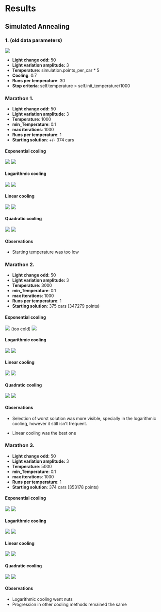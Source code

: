 # Results

## Simulated Annealing

### 1. (old data parameters)
![](images/Figure_1.png)

- **Light change odd:** 50
- **Light variation amplitude:** 3
- **Temperature**: simulation.points_per_car * 5
- **Cooling**: 0.7
- **Runs per temperature**: 30
- **Stop criteria**: self.temperature > self.init_temperature/1000


### Marathon 1.
- **Light change odd:** 50
- **Light variation amplitude:** 3
- **Temperature**: 1000
- **min_Temperature**: 0.1
- **max iterations**: 1000
- **Runs per temperature**: 1
- **Starting solution**: +/- 374 cars

#### Exponential cooling

![](images/sim-annealing/run1expcooling.png)
![](images/sim-annealing/run1expcoolingresults.png)


#### Logarithmic cooling

![](images/sim-annealing/run1logcooling.png)
![](images/sim-annealing/run1logcoolingresults.png)

#### Linear cooling

![](images/sim-annealing/run1lincooling.png)
![](images/sim-annealing/run1lincoolingresults.png)

#### Quadratic cooling

![](images/sim-annealing/run1quacooling.png)
![](images/sim-annealing/run1quacoolingresults.png)

#### Observations

- Starting temperature was too low


### Marathon 2.
- **Light change odd:** 50
- **Light variation amplitude:** 3
- **Temperature**: 3000
- **min_Temperature**: 0.1
- **max iterations**: 1000
- **Runs per temperature**: 1
- **Starting solution**: 375 cars (347279 points)

#### Exponential cooling

![](images/sim-annealing/run2expcooling.png)
(too cold)
![](images/sim-annealing/run2expcoolingresults.png)


#### Logarithmic cooling

![](images/sim-annealing/run2logcooling.png)
![](images/sim-annealing/run2logcoolingresults.png)

#### Linear cooling

![](images/sim-annealing/run2lincooling.png)
![](images/sim-annealing/run2lincoolingresults.png)

#### Quadratic cooling

![](images/sim-annealing/run2quacooling.png)
![](images/sim-annealing/run2quacoolingresults.png)

#### Observations

- Selection of worst solution was more visible, specially in the logarithmic cooling, however it still isn't frequent.

- Linear cooling was the best one

### Marathon 3.
- **Light change odd:** 50
- **Light variation amplitude:** 3
- **Temperature**: 5000
- **min_Temperature**: 0.1
- **max iterations**: 1000
- **Runs per temperature**: 1
- **Starting solution**: 374 cars (353178 points)

#### Exponential cooling

![](images/sim-annealing/run3expcooling.png)
![](images/sim-annealing/run3expcoolingresults.png)


#### Logarithmic cooling

![](images/sim-annealing/run3logcooling.png)
![](images/sim-annealing/run3logcoolingresults.png)

#### Linear cooling

![](images/sim-annealing/run3lincooling.png)
![](images/sim-annealing/run3lincoolingresults.png)

#### Quadratic cooling

![](images/sim-annealing/run3quacooling.png)
![](images/sim-annealing/run3quacoolingresults.png)

#### Observations

- Logarithmic cooling went nuts
- Progression in other cooling methods remained the same